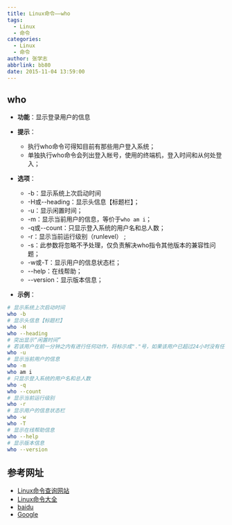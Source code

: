 ```yaml
---
title: Linux命令——who
tags:
  - Linux
  - 命令
categories:
  - Linux
  - 命令
author: 张学志
abbrlink: bb80
date: 2015-11-04 13:59:00
---
```






## who
* **功能**：显示登录用户的信息
<!-- more -->
* **提示**：
	* 执行who命令可得知目前有那些用户登入系统；
	* 单独执行who命令会列出登入帐号，使用的终端机，登入时间和从何处登入；
* **选项**： 
	* -b：显示系统上次启动时间
	* -H或--heading：显示头信息【标题栏】； 
	* -u：显示闲置时间； 
	* -m：显示当前用户的信息，等价于`who am i`； 
	* -q或--count：只显示登入系统的用户名和总人数；
	* -r：显示当前运行级别（runlevel） ;
	* -s：此参数将忽略不予处理，仅负责解决who指令其他版本的兼容性问题； 
	* -w或-T：显示用户的信息状态栏； 
	* --help：在线帮助； 
	* --version：显示版本信息；

* **示例**：
```bash
# 显示系统上次启动时间
who -b
# 显示头信息【标题栏】
who -H
who --heading
# 突出显示“闲置时间”
# 若该用户在前一分钟之内有进行任何动作，将标示成"."号，如果该用户已超过24小时没有任何动作，则标示出"old"字符串
who -u
# 显示当前用户的信息
who -m
who am i
# 只显示登入系统的用户名和总人数
who -q
who --count
# 显示当前运行级别
who -r
# 显示用户的信息状态栏
who -w
who -T
# 显示在线帮助信息
who --help
# 显示版本信息
who --version
```


## 参考网址
* [Linux命令查询网站](http://www.lx138.com/)
* [Linux命令大全](http://man.linuxde.net/)
* [baidu](http://baidu.com/)
* [Google](http://google.com.hk)

